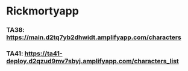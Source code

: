# Rickmortyapp

### TA38: https://main.d2tq7yb2dhwidt.amplifyapp.com/characters  
### TA41: https://ta41-deploy.d2qzud9mv7sbyj.amplifyapp.com/characters_list  
